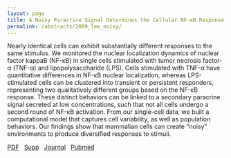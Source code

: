 ```yaml
---
layout: page
title: A Noisy Paracrine Signal Determines the Cellular NF-κB Response to Lipopolysaccharide
permalink: /abstracts/2009_lee_noisy/
---
```


Nearly identical cells can exhibit substantially different responses to the same stimulus. We monitored the nuclear localization dynamics of nuclear factor kappaB (NF-κB) in single cells stimulated with tumor necrosis factor-α (TNF-α) and lipopolysaccharide (LPS). Cells stimulated with TNF-α have quantitative differences in NF-κB nuclear localization, whereas LPS-stimulated cells can be clustered into transient or persistent responders, representing two qualitatively different groups based on the NF-κB response. These distinct behaviors can be linked to a secondary paracrine signal secreted at low concentrations, such that not all cells undergo a second round of NF-κB activation. From our single-cell data, we built a computational model that captures cell variability, as well as population behaviors. Our findings show that mammalian cells can create "noisy" environments to produce diversified responses to stimuli.

[PDF](../../pdfs/2009_lee_noisy.pdf)&nbsp;&nbsp;
[Supp](../../supps/2009_lee_noisy_supp.zip)&nbsp;&nbsp;
[Journal](https://dx.doi.org/10.1126/scisignal.2000599)&nbsp;&nbsp;
[Pubmed](https://www.ncbi.nlm.nih.gov/pubmed/19843957)&nbsp;&nbsp;
